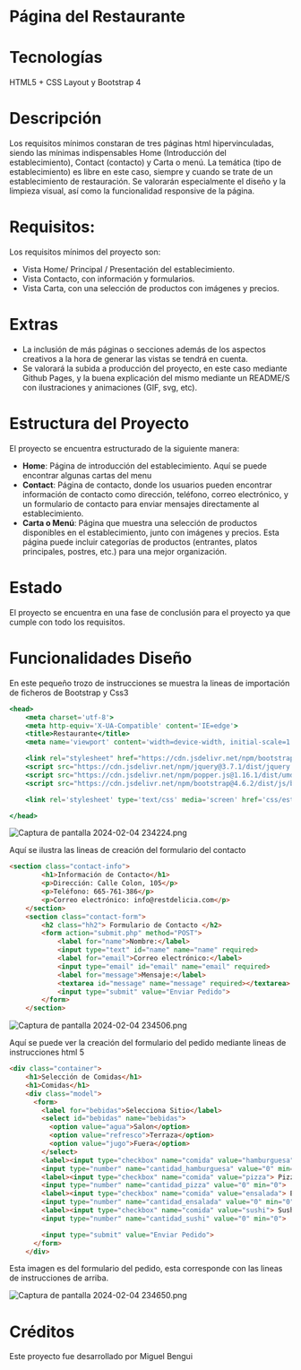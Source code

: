 # Página del Restaurante

# Tecnologías

HTML5 + CSS Layout y Bootstrap 4

# Descripción

Los requisitos mínimos constaran de tres páginas html hipervinculadas, siendo las mínimas indispensables Home (Introducción del establecimiento), Contact (contacto) y Carta o menú.
La temática (tipo de establecimiento) es libre en este caso, siempre y cuando se trate de un establecimiento de restauración.
Se valorarán especialmente el diseño y la limpieza visual, así como la
funcionalidad responsive de la página.

# Requisitos:

Los requisitos mínimos del proyecto son:

- Vista Home/ Principal / Presentación del establecimiento.
- Vista Contacto, con información y formularios.
- Vista Carta, con una selección de productos con imágenes y precios.

# Extras

- La inclusión de más páginas o secciones además de los aspectos creativos a la hora de generar las vistas se tendrá en cuenta.
- Se valorará la subida a producción del proyecto, en este caso mediante Github Pages, y la buena explicación del mismo mediante un README/S con ilustraciones y animaciones (GIF, svg, etc).

# **Estructura del Proyecto**

El proyecto se encuentra estructurado de la siguiente manera:

- **Home**: Página de introducción del establecimiento. Aquí se puede encontrar algunas cartas del menu
- **Contact**: Página de contacto, donde los usuarios pueden encontrar información de contacto como dirección, teléfono, correo electrónico, y un formulario de contacto para enviar mensajes directamente al establecimiento.
- **Carta o Menú**: Página que muestra una selección de productos disponibles en el establecimiento, junto con imágenes y precios. Esta página puede incluir categorías de productos (entrantes, platos principales, postres, etc.) para una mejor organización.

# Estado

El proyecto se encuentra en una fase de conclusión para el proyecto ya que cumple con todo los requisitos.

# **Funcionalidades Diseño**

En este pequeño trozo de instrucciones se muestra la lineas de importación de ficheros de Bootstrap y Css3

```jsx
<head>
    <meta charset='utf-8'>
    <meta http-equiv='X-UA-Compatible' content='IE=edge'>
    <title>Restaurante</title>
    <meta name='viewport' content='width=device-width, initial-scale=1'>

    <link rel="stylesheet" href="https://cdn.jsdelivr.net/npm/bootstrap@4.6.2/dist/css/bootstrap.min.css">
    <script src="https://cdn.jsdelivr.net/npm/jquery@3.7.1/dist/jquery.slim.min.js"></script>
    <script src="https://cdn.jsdelivr.net/npm/popper.js@1.16.1/dist/umd/popper.min.js"></script>
    <script src="https://cdn.jsdelivr.net/npm/bootstrap@4.6.2/dist/js/bootstrap.bundle.min.js"></script>

    <link rel='stylesheet' type='text/css' media='screen' href='css/estilos.css'>

</head>
```

![Captura de pantalla 2024-02-04 234224.png](Pa%CC%81gina%20del%20Restaurante%208db316ac6a2742e397c8aba8ff31c8cb/Captura_de_pantalla_2024-02-04_234224.png)

Aquí se ilustra las lineas de creación del formulario del contacto

```html
<section class="contact-info">
        <h1>Información de Contacto</h1>
        <p>Dirección: Calle Colon, 105</p>
        <p>Teléfono: 665-761-386</p>
        <p>Correo electrónico: info@restdelicia.com</p>
    </section>
    <section class="contact-form">
        <h2 class="hh2"> Formulario de Contacto </h2>
        <form action="submit.php" method="POST">
            <label for="name">Nombre:</label>
            <input type="text" id="name" name="name" required>
            <label for="email">Correo electrónico:</label>
            <input type="email" id="email" name="email" required>
            <label for="message">Mensaje:</label>
            <textarea id="message" name="message" required></textarea>
            <input type="submit" value="Enviar Pedido">
        </form>
    </section>
```

![Captura de pantalla 2024-02-04 234506.png](Pa%CC%81gina%20del%20Restaurante%208db316ac6a2742e397c8aba8ff31c8cb/Captura_de_pantalla_2024-02-04_234506.png)

Aquí se puede ver la creación del formulario del pedido mediante lineas de instrucciones html 5

```html
<div class="container">
    <h1>Selección de Comidas</h1>
    <h1>Comidas</h1>
    <div class="model">
      <form>
        <label for="bebidas">Selecciona Sitio</label>
        <select id="bebidas" name="bebidas">
          <option value="agua">Salon</option>
          <option value="refresco">Terraza</option>
          <option value="jugo">Fuera</option>
        </select>
        <label><input type="checkbox" name="comida" value="hamburguesa"> Hamburguesa</label>
        <input type="number" name="cantidad_hamburguesa" value="0" min="0">
        <label><input type="checkbox" name="comida" value="pizza"> Pizza</label>
        <input type="number" name="cantidad_pizza" value="0" min="0">
        <label><input type="checkbox" name="comida" value="ensalada"> Ensalada</label>
        <input type="number" name="cantidad_ensalada" value="0" min="0">
        <label><input type="checkbox" name="comida" value="sushi"> Sushi</label>
        <input type="number" name="cantidad_sushi" value="0" min="0">

        <input type="submit" value="Enviar Pedido">
      </form>
    </div>
```

Esta imagen es del formulario del pedido, esta corresponde con las lineas de instrucciones de arriba.

![Captura de pantalla 2024-02-04 234650.png](Pa%CC%81gina%20del%20Restaurante%208db316ac6a2742e397c8aba8ff31c8cb/Captura_de_pantalla_2024-02-04_234650.png)

# **Créditos**

Este proyecto fue desarrollado por Miguel Bengui
